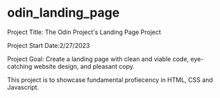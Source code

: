 # odin_landing_page

Project Title: The Odin Project's Landing Page Project

Project Start Date:2/27/2023

Project Goal: Create a landing page with clean and viable code, eye-catching website design, and pleasant copy.

This project is to showcase fundamental profiecency in HTML, CSS and Javascript.